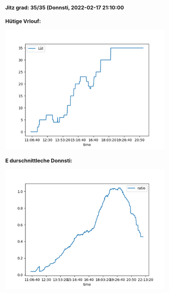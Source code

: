 ### Jitz grad: 35/35 (Donnsti, 2022-02-17 21:10:00

### Hütige Vrlouf:
![Graph](Today.png)

### E durschnittleche Donnsti:
![Graph](Donnsti.png)